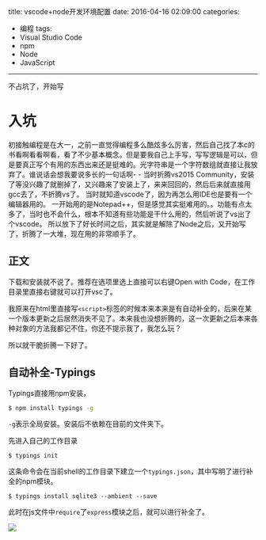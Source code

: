 title: vscode+node开发环境配置
date: 2016-04-16 02:09:00
categories:
- 编程
tags:
- Visual Studio Code
- npm
- Node
- JavaScript
---
不占坑了，开始写
# 入坑
初接触编程是在大一，之前一直觉得编程多么酷炫多么厉害，然后自己找了本c的书看啊看看啊看，看了不少基本概念。但是要我自己上手写，写写逻辑是可以，但是要真正写个有用的东西出来还是挺难的。光字符串是一个字符数组就直接让我放弃了。谁说话会想我要说多长的一句话啊- -
当时折腾vs2015 Community，安装了等没兴趣了就删掉了，又兴趣来了安装上了，来来回回的，然后后来就直接用gcc去了，不折腾vs了。
当时就知道vscode了，因为再怎么用IDE也是要有一个编辑器用的。 一开始用的是Notepad++，但是感觉其实挺难用的。。功能有点太多了，当时也不会什么，根本不知道有些功能是干什么用的，然后听说了vs出了个vscode。
所以放下了好长时间之后，其实就是解除了Node之后，又开始写了，折腾了一大堆，现在用的非常顺手了。

<!-- more -->

## 正文

下载和安装就不说了。推荐在选项里选上直接可以右键Open with Code，在工作目录里直接右键就可以打开vsc了。

我原来在html里直接写`<script>`标签的时候本来本来是有自动补全的，后来在某一个版本更新之后居然消失不见了。本来我也没想折腾的，这一次更新之后本来各种对象的方法我都记不住，你还不提示我了，我怎么玩？

所以就干脆折腾一下好了。

## 自动补全-Typings

  Typings直接用npm安装，
```bash
$ npm install typings -g
```
`-g`表示全局安装。安装后不依赖在目前的文件夹下。

先进入自己的工作目录
```
$ typings init
```
这条命令会在当前shell的工作目录下建立一个`typings.json`，其中写明了进行补全的npm模块。
```
$ typings install sqlite3 --ambient --save
```
此时在js文件中`require`了`express`模块之后，就可以进行补全了。

![](http://ww1.sinaimg.cn/large/bd69bf14jw1f2yie4gq93j20f3066gm5.jpg)

